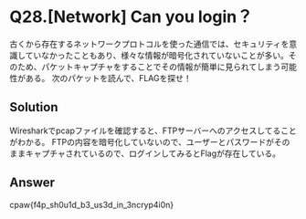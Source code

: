 # Q28.[Network] Can you login？
古くから存在するネットワークプロトコルを使った通信では、セキュリティを意識していなかったこともあり、様々な情報が暗号化されていないことが多い。そのため、パケットキャプチャをすることでその情報が簡単に見られてしまう可能性がある。
次のパケットを読んで、FLAGを探せ！

## Solution
Wiresharkでpcapファイルを確認すると、FTPサーバーへのアクセスしてることがわかる。
FTPの内容を暗号化していないので、ユーザーとパスワードがそのままキャプチャされているので、ログインしてみるとFlagが存在している。

## Answer
cpaw{f4p_sh0u1d_b3_us3d_in_3ncryp4i0n}

